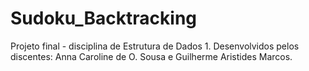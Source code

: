 # Sudoku_Backtracking
Projeto final - disciplina de Estrutura de Dados 1.
Desenvolvidos pelos discentes:
Anna Caroline de O. Sousa e Guilherme Aristides Marcos.
